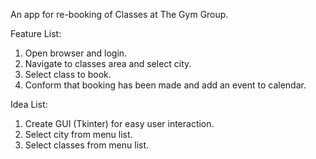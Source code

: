An app for re-booking of Classes at The Gym Group.

Feature List:
1. Open browser and login.
2. Navigate to classes area and select city.
3. Select class to book.
4. Conform that booking has been made and add an event to calendar.

Idea List:
1. Create GUI (Tkinter) for easy user interaction.
2. Select city from menu list.
3. Select classes from menu list.
